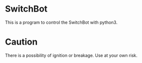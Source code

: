 # SwitchBot
This is a program to control the SwitchBot with python3.

# Caution
There is a possibility of ignition or breakage. Use at your own risk.

